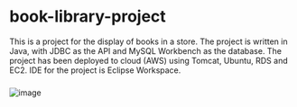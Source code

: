 # book-library-project

This is a project for the display of books in a store. 
The project is written in Java, with JDBC as the API and MySQL Workbench as the database.
The project has been deployed to cloud (AWS) using Tomcat, Ubuntu, RDS and EC2. IDE for the project is Eclipse Workspace.


###
![image](https://github.com/GinikachiIJ/book-library-project/assets/111279567/ef4cabdf-a74f-4267-8162-d66735cdc885)
